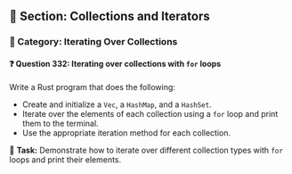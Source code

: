 ## 📘 Section: Collections and Iterators
### 🔹 Category: Iterating Over Collections
#### ❓ Question 332: Iterating over collections with `for` loops

Write a Rust program that does the following:

- Create and initialize a `Vec`, a `HashMap`, and a `HashSet`.
- Iterate over the elements of each collection using a `for` loop and print them to the terminal.
- Use the appropriate iteration method for each collection.

🔧 **Task:** Demonstrate how to iterate over different collection types with `for` loops and print their elements.
